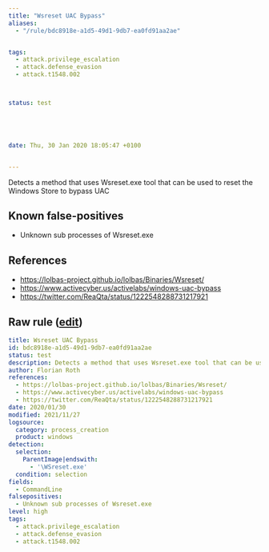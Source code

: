 ```yaml
---
title: "Wsreset UAC Bypass"
aliases:
  - "/rule/bdc8918e-a1d5-49d1-9db7-ea0fd91aa2ae"


tags:
  - attack.privilege_escalation
  - attack.defense_evasion
  - attack.t1548.002



status: test





date: Thu, 30 Jan 2020 18:05:47 +0100


---
```


Detects a method that uses Wsreset.exe tool that can be used to reset the Windows Store to bypass UAC

<!--more-->


## Known false-positives

* Unknown sub processes of Wsreset.exe



## References

* https://lolbas-project.github.io/lolbas/Binaries/Wsreset/
* https://www.activecyber.us/activelabs/windows-uac-bypass
* https://twitter.com/ReaQta/status/1222548288731217921


## Raw rule ([edit](https://github.com/SigmaHQ/sigma/edit/master/rules/windows/process_creation/proc_creation_win_wsreset_uac_bypass.yml))
```yaml
title: Wsreset UAC Bypass
id: bdc8918e-a1d5-49d1-9db7-ea0fd91aa2ae
status: test
description: Detects a method that uses Wsreset.exe tool that can be used to reset the Windows Store to bypass UAC
author: Florian Roth
references:
  - https://lolbas-project.github.io/lolbas/Binaries/Wsreset/
  - https://www.activecyber.us/activelabs/windows-uac-bypass
  - https://twitter.com/ReaQta/status/1222548288731217921
date: 2020/01/30
modified: 2021/11/27
logsource:
  category: process_creation
  product: windows
detection:
  selection:
    ParentImage|endswith:
      - '\WSreset.exe'
  condition: selection
fields:
  - CommandLine
falsepositives:
  - Unknown sub processes of Wsreset.exe
level: high
tags:
  - attack.privilege_escalation
  - attack.defense_evasion
  - attack.t1548.002

```
